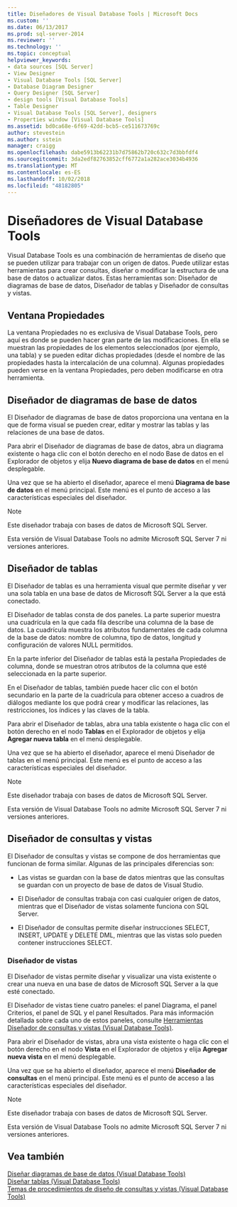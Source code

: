 ```yaml
---
title: Diseñadores de Visual Database Tools | Microsoft Docs
ms.custom: ''
ms.date: 06/13/2017
ms.prod: sql-server-2014
ms.reviewer: ''
ms.technology: ''
ms.topic: conceptual
helpviewer_keywords:
- data sources [SQL Server]
- View Designer
- Visual Database Tools [SQL Server]
- Database Diagram Designer
- Query Designer [SQL Server]
- design tools [Visual Database Tools]
- Table Designer
- Visual Database Tools [SQL Server], designers
- Properties window [Visual Database Tools]
ms.assetid: bd0ca68e-6f69-42dd-bcb5-ce511673769c
author: stevestein
ms.author: sstein
manager: craigg
ms.openlocfilehash: dabe5913b62231b7d75862b720c632c7d3bbfdf4
ms.sourcegitcommit: 3da2edf82763852cff6772a1a282ace3034b4936
ms.translationtype: MT
ms.contentlocale: es-ES
ms.lasthandoff: 10/02/2018
ms.locfileid: "48182805"
---
```

# <a name="visual-database-tool-designers"></a>Diseñadores de Visual Database Tools
  Visual Database Tools es una combinación de herramientas de diseño que se pueden utilizar para trabajar con un origen de datos. Puede utilizar estas herramientas para crear consultas, diseñar o modificar la estructura de una base de datos o actualizar datos. Estas herramientas son: Diseñador de diagramas de base de datos, Diseñador de tablas y Diseñador de consultas y vistas.  
  
## <a name="properties-window"></a>Ventana Propiedades  
 La ventana Propiedades no es exclusiva de Visual Database Tools, pero aquí es donde se pueden hacer gran parte de las modificaciones. En ella se muestran las propiedades de los elementos seleccionados (por ejemplo, una tabla) y se pueden editar dichas propiedades (desde el nombre de las propiedades hasta la intercalación de una columna). Algunas propiedades pueden verse en la ventana Propiedades, pero deben modificarse en otra herramienta.  
  
## <a name="database-diagram-designer"></a>Diseñador de diagramas de base de datos  
 El Diseñador de diagramas de base de datos proporciona una ventana en la que de forma visual se pueden crear, editar y mostrar las tablas y las relaciones de una base de datos.  
  
 Para abrir el Diseñador de diagramas de base de datos, abra un diagrama existente o haga clic con el botón derecho en el nodo Base de datos en el Explorador de objetos y elija **Nuevo diagrama de base de datos** en el menú desplegable.  
  
 Una vez que se ha abierto el diseñador, aparece el menú **Diagrama de base de datos** en el menú principal. Este menú es el punto de acceso a las características especiales del diseñador.  
  
> [!NOTE]  
>  Este diseñador trabaja con bases de datos de Microsoft SQL Server.  
>   
>  Esta versión de Visual Database Tools no admite Microsoft SQL Server 7 ni versiones anteriores.  
  
## <a name="table-designer"></a>Diseñador de tablas  
 El Diseñador de tablas es una herramienta visual que permite diseñar y ver una sola tabla en una base de datos de Microsoft SQL Server a la que está conectado.  
  
 El Diseñador de tablas consta de dos paneles. La parte superior muestra una cuadrícula en la que cada fila describe una columna de la base de datos. La cuadrícula muestra los atributos fundamentales de cada columna de la base de datos: nombre de columna, tipo de datos, longitud y configuración de valores NULL permitidos.  
  
 En la parte inferior del Diseñador de tablas está la pestaña Propiedades de columna, donde se muestran otros atributos de la columna que esté seleccionada en la parte superior.  
  
 En el Diseñador de tablas, también puede hacer clic con el botón secundario en la parte de la cuadrícula para obtener acceso a cuadros de diálogos mediante los que podrá crear y modificar las relaciones, las restricciones, los índices y las claves de la tabla.  
  
 Para abrir el Diseñador de tablas, abra una tabla existente o haga clic con el botón derecho en el nodo **Tablas** en el Explorador de objetos y elija **Agregar nueva tabla** en el menú desplegable.  
  
 Una vez que se ha abierto el diseñador, aparece el menú Diseñador de tablas en el menú principal. Este menú es el punto de acceso a las características especiales del diseñador.  
  
> [!NOTE]  
>  Este diseñador trabaja con bases de datos de Microsoft SQL Server.  
>   
>  Esta versión de Visual Database Tools no admite Microsoft SQL Server 7 ni versiones anteriores.  
  
## <a name="query-and-view-designer"></a>Diseñador de consultas y vistas  
 El Diseñador de consultas y vistas se compone de dos herramientas que funcionan de forma similar. Algunas de las principales diferencias son:  
  
-   Las vistas se guardan con la base de datos mientras que las consultas se guardan con un proyecto de base de datos de Visual Studio.  
  
-   El Diseñador de consultas trabaja con casi cualquier origen de datos, mientras que el Diseñador de vistas solamente funciona con SQL Server.  
  
-   El Diseñador de consultas permite diseñar instrucciones SELECT, INSERT, UPDATE y DELETE DML, mientras que las vistas solo pueden contener instrucciones SELECT.  
  
### <a name="view-designer"></a>Diseñador de vistas  
 El Diseñador de vistas permite diseñar y visualizar una vista existente o crear una nueva en una base de datos de Microsoft SQL Server a la que esté conectado.  
  
 El Diseñador de vistas tiene cuatro paneles: el panel Diagrama, el panel Criterios, el panel de SQL y el panel Resultados. Para más información detallada sobre cada uno de estos paneles, consulte [Herramientas Diseñador de consultas y vistas &#40;Visual Database Tools&#41;](visual-database-tools.md).  
  
 Para abrir el Diseñador de vistas, abra una vista existente o haga clic con el botón derecho en el nodo **Vista** en el Explorador de objetos y elija **Agregar nueva vista** en el menú desplegable.  
  
 Una vez que se ha abierto el diseñador, aparece el menú **Diseñador de consultas** en el menú principal. Este menú es el punto de acceso a las características especiales del diseñador.  
  
> [!NOTE]  
>  Este diseñador trabaja con bases de datos de Microsoft SQL Server.  
>   
>  Esta versión de Visual Database Tools no admite Microsoft SQL Server 7 ni versiones anteriores.  
  
## <a name="see-also"></a>Vea también  
 [Diseñar diagramas de base de datos &#40;Visual Database Tools&#41;](design-database-diagrams-visual-database-tools.md)   
 [Diseñar tablas &#40;Visual Database Tools&#41;](design-tables-visual-database-tools.md)   
 [Temas de procedimientos de diseño de consultas y vistas &#40;Visual Database Tools&#41;](design-queries-and-views-how-to-topics-visual-database-tools.md)  
  
  
